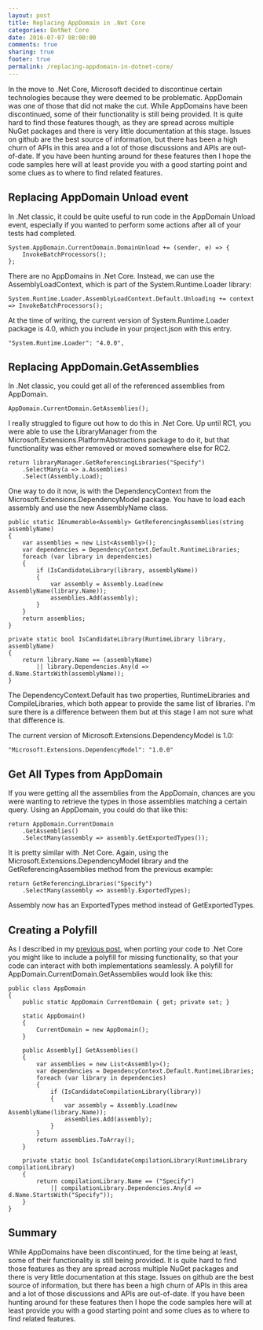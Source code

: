 ```yaml
---
layout: post
title: Replacing AppDomain in .Net Core
categories: DotNet Core
date: 2016-07-07 08:00:00
comments: true
sharing: true
footer: true
permalink: /replacing-appdomain-in-dotnet-core/
---
```


In the move to .Net Core, Microsoft decided to discontinue certain technologies because they were deemed to be problematic. AppDomain was one of those that did not make the cut. While AppDomains have been discontinued, some of their functionality is still being provided. It is quite hard to find those features though, as they are spread across multiple NuGet packages and there is very little documentation at this stage. Issues on github are the best source of information, but there has been a high churn of APIs in this area and a lot of those discussions and APIs are out-of-date. If you have been hunting around for these features then I hope the code samples here will at least provide you with a good starting point and some clues as to where to find related features.
<!--excerpt-->

## Replacing AppDomain Unload event
In .Net classic, it could be quite useful to run code in the AppDomain Unload event, especially if you wanted to perform some actions after all of your tests had completed.

	System.AppDomain.CurrentDomain.DomainUnload += (sender, e) => {
	    InvokeBatchProcessors();
	};

There are no AppDomains in .Net Core. Instead, we can use the AssemblyLoadContext, which is part of the System.Runtime.Loader library:

	System.Runtime.Loader.AssemblyLoadContext.Default.Unloading += context => InvokeBatchProcessors();

At the time of writing, the current version of System.Runtime.Loader package is 4.0, which you include in your project.json with this entry.

	"System.Runtime.Loader": "4.0.0",	

## Replacing AppDomain.GetAssemblies
In .Net classic, you could get all of the referenced assemblies from AppDomain.

	AppDomain.CurrentDomain.GetAssemblies();

I really struggled to figure out how to do this in .Net Core. Up until RC1, you were able to use the LibraryManager from the Microsoft.Extensions.PlatformAbstractions package to do it, but that functionality was either removed or moved somewhere else for RC2. 

	return libraryManager.GetReferencingLibraries("Specify")
	    .SelectMany(a => a.Assemblies)
	    .Select(Assembly.Load);

One way to do it now, is with the DependencyContext from the Microsoft.Extensions.DependencyModel package. You have to load each assembly and use the new AssemblyName class. 

    public static IEnumerable<Assembly> GetReferencingAssemblies(string assemblyName)
    {
        var assemblies = new List<Assembly>();
        var dependencies = DependencyContext.Default.RuntimeLibraries;
        foreach (var library in dependencies)
        {
            if (IsCandidateLibrary(library, assemblyName))
            {
                var assembly = Assembly.Load(new AssemblyName(library.Name));
                assemblies.Add(assembly);
            }
        }
        return assemblies;
    }

    private static bool IsCandidateLibrary(RuntimeLibrary library, assemblyName)
    {
        return library.Name == (assemblyName)
            || library.Dependencies.Any(d => d.Name.StartsWith(assemblyName));
    }

The DependencyContext.Default has two properties, RuntimeLibraries and CompileLibraries, which both appear to provide the same list of libraries. I'm sure there is a difference between them but at this stage I am not sure what that difference is.

The current version of Microsoft.Extensions.DependencyModel is 1.0:

	"Microsoft.Extensions.DependencyModel": "1.0.0"

## Get All Types from AppDomain
If you were getting all the assemblies from the AppDomain, chances are you were wanting to retrieve the types in those assemblies matching a certain query. Using an AppDomain, you could do that like this:

    return AppDomain.CurrentDomain
        .GetAssemblies()
        .SelectMany(assembly => assembly.GetExportedTypes());

It is pretty similar with .Net Core. Again, using the Microsoft.Extensions.DependencyModel library and the GetReferencingAssemblies method from the previous example:

	return GetReferencingLibraries("Specify")
	    .SelectMany(assembly => assembly.ExportedTypes);

Assembly now has an ExportedTypes method instead of GetExportedTypes.

## Creating a Polyfill
As I described in my [previous post](/porting-dotnet-framework-library-to-dotnet-core/), when porting your code to .Net Core you might like to include a polyfill for missing functionality, so that your code can interact with both implementations seamlessly. A polyfill for AppDomain.CurrentDomain.GetAssemblies would look like this:

    public class AppDomain
    {
        public static AppDomain CurrentDomain { get; private set; }

        static AppDomain()
        {
            CurrentDomain = new AppDomain();
        }

        public Assembly[] GetAssemblies()
        {
            var assemblies = new List<Assembly>();
            var dependencies = DependencyContext.Default.RuntimeLibraries;
            foreach (var library in dependencies)
            {
                if (IsCandidateCompilationLibrary(library))
                {
                    var assembly = Assembly.Load(new AssemblyName(library.Name));
                    assemblies.Add(assembly);
                }
            }
            return assemblies.ToArray();
        }

        private static bool IsCandidateCompilationLibrary(RuntimeLibrary compilationLibrary)
        {
            return compilationLibrary.Name == ("Specify")
                || compilationLibrary.Dependencies.Any(d => d.Name.StartsWith("Specify"));
        }
    }

## Summary
While AppDomains have been discontinued, for the time being at least, some of their functionality is still being provided. It is quite hard to find those features as they are spread across multiple NuGet packages and there is very little documentation at this stage. Issues on github are the best source of information, but there has been a high churn of APIs in this area and a lot of those discussions and APIs are out-of-date. If you have been hunting around for these features then I hope the code samples here will at least provide you with a good starting point and some clues as to where to find related features.

